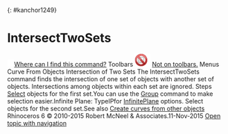 ---
---

{: #kanchor1249}
# IntersectTwoSets
 [![images/transparent.gif](images/transparent.gif)Where can I find this command?](javascript:void(0);) Toolbars
![images/-no-toolbar-button.png](images/-no-toolbar-button.png) [Not on toolbars.](toolbarwhattodo.html) 
Menus
Curve
From Objects
Intersection of Two Sets
The IntersectTwoSets command finds the intersection of one set of objects with another set of objects.
Intersections among objects within each set are ignored.
Steps
 [Select](select-objects.html) objects for the first set.You can use the [Group](group.html) command to make selection easier.Infinite Plane: TypeIPfor [InfinitePlane](infiniteplane.html) options.
Select objects for the second set.See also
 [Create curves from other objects](sak-curvefromobject.html) 
&#160;
&#160;
Rhinoceros 6 © 2010-2015 Robert McNeel &amp; Associates.11-Nov-2015
 [Open topic with navigation](intersecttwosets.html) 

